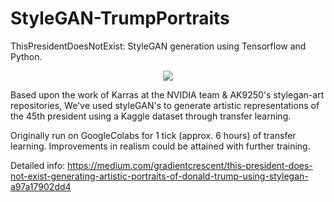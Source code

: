 # StyleGAN-TrumpPortraits
ThisPresidentDoesNotExist: StyleGAN generation using Tensorflow and Python.


<p align="center">
  <img src="https://github.com/EXJUSTICE/StyleGAN-TrumpPortraits/blob/master/fakes011185.png" >
</p>


Based upon the work of Karras at the NVIDIA team  & AK9250's stylegan-art repositories,
We've used styleGAN's to generate artistic representations of the 45th president using a Kaggle dataset through transfer learning.

Originally run on GoogleColabs for 1 tick (approx. 6 hours) of transfer learning. Improvements in realism could be attained with further training.


Detailed info: https://medium.com/gradientcrescent/this-president-does-not-exist-generating-artistic-portraits-of-donald-trump-using-stylegan-a97a17902dd4

